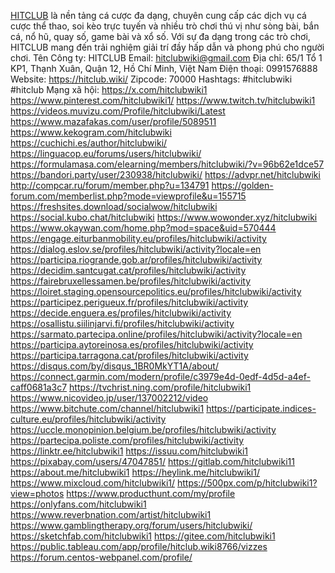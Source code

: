 <a href="https://hitclub.wiki/">HITCLUB</a>
 là nền tảng cá cược đa dạng, chuyên cung cấp các dịch vụ cá cược thể thao, soi kèo trực tuyến và nhiều trò chơi thú vị như sòng bài, bắn cá, nổ hũ, quay số, game bài và xổ số. Với sự đa dạng trong các trò chơi, HITCLUB mang đến trải nghiệm giải trí đầy hấp dẫn và phong phú cho người chơi.
Tên Công ty: HITCLUB
Email: hitclubwiki@gmail.com
Địa chỉ: 65/1 Tổ 1 KP1, Thạnh Xuân, Quận 12, Hồ Chí Minh, Việt Nam
Điện thoại: 0991576888
Website: <a href="https://hitclub.wiki/">https://hitclub.wiki/</a>
Zipcode: 70000
Hashtags: #hitclubwiki #hitclub
Mạng xã hội:
<a href="https://x.com/hitclubwiki1">https://x.com/hitclubwiki1</a>
<a href="https://www.pinterest.com/hitclubwiki1/">https://www.pinterest.com/hitclubwiki1/</a>
<a href="https://www.twitch.tv/hitclubwiki1">https://www.twitch.tv/hitclubwiki1</a>
<a href="https://videos.muvizu.com/Profile/hitclubwiki/Latest">https://videos.muvizu.com/Profile/hitclubwiki/Latest</a>
<a href="https://www.mazafakas.com/user/profile/5089511">https://www.mazafakas.com/user/profile/5089511</a>
<a href="https://www.kekogram.com/hitclubwiki">https://www.kekogram.com/hitclubwiki</a>
<a href="https://cuchichi.es/author/hitclubwiki/">https://cuchichi.es/author/hitclubwiki/</a>
<a href="https://linguacop.eu/forums/users/hitclubwiki/">https://linguacop.eu/forums/users/hitclubwiki/</a>
<a href="https://formulamasa.com/elearning/members/hitclubwiki/?v=96b62e1dce57">https://formulamasa.com/elearning/members/hitclubwiki/?v=96b62e1dce57</a>
<a href="https://bandori.party/user/230938/hitclubwiki/">https://bandori.party/user/230938/hitclubwiki/</a>
<a href="https://advpr.net/hitclubwiki">https://advpr.net/hitclubwiki</a>
<a href="http://compcar.ru/forum/member.php?u=134791">http://compcar.ru/forum/member.php?u=134791</a>
<a href="https://golden-forum.com/memberlist.php?mode=viewprofile&u=155715">https://golden-forum.com/memberlist.php?mode=viewprofile&u=155715</a>
<a href="https://freshsites.download/socialwow/hitclubwiki">https://freshsites.download/socialwow/hitclubwiki</a>
<a href="https://social.kubo.chat/hitclubwiki">https://social.kubo.chat/hitclubwiki</a>
<a href="https://www.wowonder.xyz/hitclubwiki">https://www.wowonder.xyz/hitclubwiki</a>
<a href="https://www.okaywan.com/home.php?mod=space&uid=570444">https://www.okaywan.com/home.php?mod=space&uid=570444</a>
<a href="https://engage.eiturbanmobility.eu/profiles/hitclubwiki/activity">https://engage.eiturbanmobility.eu/profiles/hitclubwiki/activity</a>
<a href="https://dialog.eslov.se/profiles/hitclubwiki/activity?locale=en">https://dialog.eslov.se/profiles/hitclubwiki/activity?locale=en</a>
<a href="https://participa.riogrande.gob.ar/profiles/hitclubwiki/activity">https://participa.riogrande.gob.ar/profiles/hitclubwiki/activity</a>
<a href="https://decidim.santcugat.cat/profiles/hitclubwiki/activity">https://decidim.santcugat.cat/profiles/hitclubwiki/activity</a>
<a href="https://fairebruxellessamen.be/profiles/hitclubwiki/activity">https://fairebruxellessamen.be/profiles/hitclubwiki/activity</a>
<a href="https://loiret.staging.opensourcepolitics.eu/profiles/hitclubwiki/activity">https://loiret.staging.opensourcepolitics.eu/profiles/hitclubwiki/activity</a>
<a href="https://participez.perigueux.fr/profiles/hitclubwiki/activity">https://participez.perigueux.fr/profiles/hitclubwiki/activity</a>
<a href="https://decide.enguera.es/profiles/hitclubwiki/activity">https://decide.enguera.es/profiles/hitclubwiki/activity</a>
<a href="https://osallistu.siilinjarvi.fi/profiles/hitclubwiki/activity">https://osallistu.siilinjarvi.fi/profiles/hitclubwiki/activity</a>
<a href="https://sarmato.partecipa.online/profiles/hitclubwiki/activity?locale=en">https://sarmato.partecipa.online/profiles/hitclubwiki/activity?locale=en</a>
<a href="https://participa.aytoreinosa.es/profiles/hitclubwiki/activity">https://participa.aytoreinosa.es/profiles/hitclubwiki/activity</a>
<a href="https://participa.tarragona.cat/profiles/hitclubwiki/activity">https://participa.tarragona.cat/profiles/hitclubwiki/activity</a>
<a href="https://disqus.com/by/disqus_1BR0MkYT1A/about/">https://disqus.com/by/disqus_1BR0MkYT1A/about/</a>
<a href="https://connect.garmin.com/modern/profile/c3979e4d-0edf-4d5d-a4ef-caff0681a3c7">https://connect.garmin.com/modern/profile/c3979e4d-0edf-4d5d-a4ef-caff0681a3c7</a>
<a href="https://tvchrist.ning.com/profile/hitclubwiki1">https://tvchrist.ning.com/profile/hitclubwiki1</a>
<a href="https://www.nicovideo.jp/user/137002212/video">https://www.nicovideo.jp/user/137002212/video</a>
<a href="https://www.bitchute.com/channel/hitclubwiki1">https://www.bitchute.com/channel/hitclubwiki1</a>
<a href="https://participate.indices-culture.eu/profiles/hitclubwiki/activity">https://participate.indices-culture.eu/profiles/hitclubwiki/activity</a>
<a href="https://uccle.monopinion.belgium.be/profiles/hitclubwiki/activity">https://uccle.monopinion.belgium.be/profiles/hitclubwiki/activity</a>
<a href="https://partecipa.poliste.com/profiles/hitclubwiki/activity">https://partecipa.poliste.com/profiles/hitclubwiki/activity</a>
<a href="https://linktr.ee/hitclubwiki1">https://linktr.ee/hitclubwiki1</a>
<a href="https://issuu.com/hitclubwiki1">https://issuu.com/hitclubwiki1</a>
<a href="https://pixabay.com/users/47047851/">https://pixabay.com/users/47047851/</a>
<a href="https://gitlab.com/hitclubwiki11">https://gitlab.com/hitclubwiki11</a>
<a href="https://about.me/hitclubwiki1">https://about.me/hitclubwiki1</a>
<a href="https://heylink.me/hitclubwiki1/">https://heylink.me/hitclubwiki1/</a>
<a href="https://www.mixcloud.com/hitclubwiki1/">https://www.mixcloud.com/hitclubwiki1/</a>
<a href="https://500px.com/p/hitclubwiki1?view=photos">https://500px.com/p/hitclubwiki1?view=photos</a>
<a href="https://www.producthunt.com/my/profile">https://www.producthunt.com/my/profile</a>
<a href="https://onlyfans.com/hitclubwiki1">https://onlyfans.com/hitclubwiki1</a>
<a href="https://www.reverbnation.com/artist/hitclubwiki1">https://www.reverbnation.com/artist/hitclubwiki1</a>
<a href="https://www.gamblingtherapy.org/forum/users/hitclubwiki/">https://www.gamblingtherapy.org/forum/users/hitclubwiki/</a>
<a href="https://sketchfab.com/hitclubwiki1">https://sketchfab.com/hitclubwiki1</a>
<a href="https://gitee.com/hitclubwiki1">https://gitee.com/hitclubwiki1</a>
<a href="https://public.tableau.com/app/profile/hitclub.wiki8766/vizzes">https://public.tableau.com/app/profile/hitclub.wiki8766/vizzes</a>
<a href="https://forum.centos-webpanel.com/profile/">https://forum.centos-webpanel.com/profile/</a>
